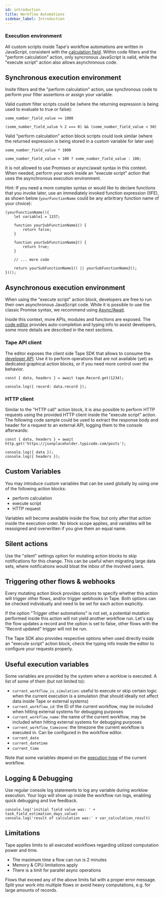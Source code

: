 ```yaml
---
id: introduction
title: Workflow Automations
sidebar_label: Introduction
---
```


### Execution environment

All custom scripts inside Tape's workflow automations are written in JavaScript, consistent with the [calculation field](/docs/calculation/introduction). Within code filters and the "perform calculation" action, only syncronous JavaScript is valid, while the "execute script" action also allows asynchronous code.

## Synchronous execution environment

Insite filters and the "perform calculation" action, use synchronous code to perform your filter assertions or assign your variable.

Valid custom filter scripts could be (where the returning expression is being used to evaluate to true or false):

```
some_number_field_value >= 1000
```

```
(some_number_field_value % 2 === 0) && (some_number_field_value < 50)
```

Valid "perform calculation" action block scripts could look similar (where the returned expression is being stored in a custom variable for later use)

```
some_number_field_value * 1000
```

```
some_number_field_value < 100 ? some_number_field_value : 100;
```

It is not allowed to use Promises or async/await syntax in this context. When needed, perform your work inside an "execute script" action that uses the asynchronous execution environment.

Hint: If you need a more complex syntax or would like to declare functions that you invoke later, use an immediately invoked function expression (IIFE), as shown below (`yourFunctionName` could be any arbritrary function name of your choice):

```
(yourFunctionName(){
    let variable1 = 1337;

    function yourSubFunctionName1() {
        return false;
    }

    function yourSubFunctionName2() {
        return true;
    }

    // ... more code

    return yourSubFunctionName1() || yourSubFunctionName2();
})();
```

## Asynchronous execution environment

When using the "execute script" action block, developers are free to run their own asynchronous JavaScript code. While it is possible to use the classic Promise syntax, we recommend using [Async/Await](https://nodejs.dev/learn/modern-asynchronous-javascript-with-async-and-await).

Inside this context, more APIs, modules and functions are exposed. The [code editor](/docs/automations/code-editor) provides auto-completion and typing info to assist developers, some more details are described in the next sections.

### Tape API client

The editor exposes the client side Tape SDK that allows to consume the [developer API](/docs/api/introduction). Use it to perform operations that are not available (yet) as dedicated graphical action blocks, or if you need more control over the behavior.

```
const { data, headers } = await tape.Record.get(1234);

console.log({ record: data.record });
```

### HTTP client

Similar to the "HTTP call" action block, it is also possible to perform HTTP requests using the provided HTTP client inside the "execute script" action.
The following code sample could be used to extract the response body and header for a request to an external API, logging them to the console afterwards:

```
const { data, headers } = await http.get('https://jsonplaceholder.typicode.com/posts');

console.log({ data });
console.log({ headers });
```

## Custom Variables

You may introduce custom variables that can be used globally by using one of the following action blocks:

- perform calculation
- execute script
- HTTP request

Variables will become available inside the flow, but only after that action inside the execution order. No block scope applies, and variables will be reassigned and overwritten if you give them an equal name.

## Silent actions

Use the "silent" settings option for mutating action blocks to skip notifications for this change. This can be useful when migrating large data sets, where notifications would bloat the inbox of the involved users.

## Triggering other flows & webhooks

Every mutating action block provides options to specify whether this action will trigger other flows, and/or trigger webhooks in Tape. Both options can be checked individually and need to be set for each action explicitly.

If the option "Trigger other automations" is not set, a potential mutation performed inside this action will not yield another workflow run. Let's say the flow updates a record and the option is set to false, other flows with the "Record updated" trigger will not be run.

The Tape SDK also provides respective options when used directly inside an "execute script" action block, check the typing info inside the editor to configure your requests properly.

## Useful execution variables

Some variables are provided by the system when a worklow is executed. A list of some of them (but not limited to):

- `current_workflow_is_simulation`: useful to execute or skip certain logic when the current execution is a simulation (that should ideally not affect data inside Tape or external systems)
- `current_workflow_id`: the ID of the current workflow, may be included when hitting external systems for debugging purposes
- `current_workflow_name`: the name of the current workflow, may be included when hitting external systems for debugging purposes
- `current_workflow_timezone`: the timezone the current workflow is executed in. Can be configured in the workflow editor.
- `current_date`
- `current_datetime`
- `current_time`

Note that some variables depend on the [execution type](/docs/automations/execution-types) of the current workflow.

## Logging & Debugging

Use regular console log statements to log any variable during worklow execution. Your logs will show up inside the workflow run logs, enabling quick debugging and live feedback.

```
console.log('initial field value was: ' + task_field_estimation_days_value)
console.log('result of calculation was:' + var_calculation_result)
```

## Limitations

Tape applies limits to all executed workflows regarding utilized computation power and time.

- The maximum time a flow can run is 2 minutes
- Memory & CPU limitations apply
- There is a limit for parallel async operations

Flows that exceed any of the above limits fail with a proper error message. Split your work into multiple flows or avoid heavy computations, e.g. for large amounts of records.
